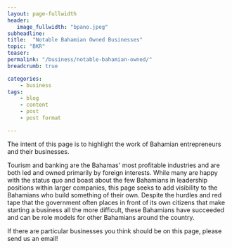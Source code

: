 ```yaml
---
layout: page-fullwidth
header:
   image_fullwidth: "bpano.jpeg"
subheadline:
title:  "Notable Bahamian Owned Businesses"
topic: "BKR"
teaser: 
permalink: "/business/notable-bahamian-owned/"
breadcrumb: true

categories:
    - business
tags:
    - blog
    - content
    - post
    - post format

---
```

The intent of this page is to highlight the work of Bahamian entrepreneurs and their businesses. 

Tourism and banking are the Bahamas' most profitable industries and are both led and owned primarily by foreign interests. While many are happy with the status quo and boast about the few Bahamians in leadership positions within larger companies, this page seeks to add visibility to the Bahamians who build something of their own. Despite the hurdles and red tape that the government often places in front of its own citizens that make starting a business all the more difficult, these Bahamians have succeeded and can be role models for other Bahamians around the country. 

If there are particular businesses you think should be on this page, please send us an email!